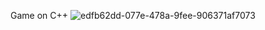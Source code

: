 Game on C++
![edfb62dd-077e-478a-9fee-906371af7073](https://github.com/Vladimir-Olegovych/Game-v1/assets/117392112/02088b58-4ab6-4c01-9592-0cc9b2d62da7)
